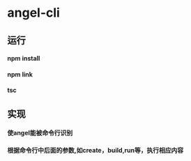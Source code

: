 # angel-cli
## 运行
#### npm install
#### npm link
#### tsc
## 实现
#### 使angel能被命令行识别
#### 根据命令行中后面的参数,如create，build,run等，执行相应内容
